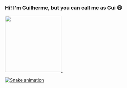 ### Hi! I'm Guilherme, but you can call me as Gui 😄
 <div>
  <a href="https://github.com/Guilherme-HRamos">
  <img height="180em" src="https://github-readme-stats.vercel.app/api?username=Guilherme-HRamos&show_icons=true&theme=dracula&include_all_commits=true&count_private=true"/>
  <img height="0em" src="https://github-readme-stats.vercel.app/api/top-langs/?username=Guilherme-HRamosa&layout=compact&langs_count=7&theme=dracula"/>
</div>
  
  ![Snake animation](https://github.com/Guilherme-HRamos/Guilherme-HRamos/blob/output/github-contribution-grid-snake.svg)
 
</div>
